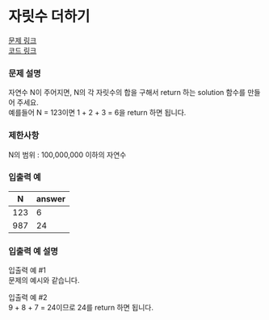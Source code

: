 # 자릿수 더하기
[문제 링크](https://programmers.co.kr/learn/courses/30/lessons/12931)  
[코드 링크](https://github.com/cruelladevil/programmers-algorithm/blob/main/level1/자릿수%20더하기/code.js)

### 문제 설명
자연수 N이 주어지면, N의 각 자릿수의 합을 구해서 return 하는 solution 함수를 만들어 주세요.  
예를들어 N = 123이면 1 + 2 + 3 = 6을 return 하면 됩니다.

### 제한사항
N의 범위 : 100,000,000 이하의 자연수

### 입출력 예
N	| answer
---|---
123 |	6
987 |	24

### 입출력 예 설명
입출력 예 #1  
문제의 예시와 같습니다.  

입출력 예 #2  
9 + 8 + 7 = 24이므로 24를 return 하면 됩니다.
